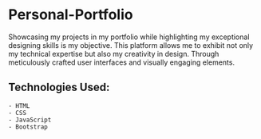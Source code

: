 # Personal-Portfolio

Showcasing my projects in my portfolio while highlighting my exceptional designing skills is my objective. This platform allows me to exhibit not only my technical expertise but also my creativity in design. Through meticulously crafted user interfaces and visually engaging elements.

## Technologies Used:
```
- HTML
- CSS
- JavaScript
- Bootstrap
```
